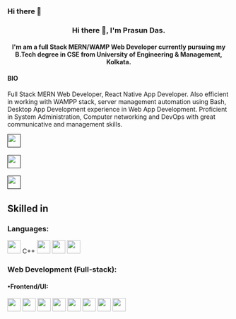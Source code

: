 ### Hi there 👋 

<h3 align="center"> Hi there 👋, I'm Prasun Das. </h3>

<h4 align="center"> I'm am a full Stack MERN/WAMP Web Developer currently pursuing my B.Tech degree in CSE from University of Engineering & Management, Kolkata. </h4>

#### BIO

Full Stack MERN Web Developer, React Native App Developer. Also efficient in working with WAMPP stack, server management automation using Bash, Desktop App Development experience in Web App Development. Proficient in System Administration, Computer networking and DevOps with great communicative and management skills.


<a href=""><img height="30" src="https://raw.githubusercontent.com/soumyadip007/soumyadip007/master/img/social/l.png"></a>&nbsp;&nbsp;

<a href=""><img height="30" src="https://raw.githubusercontent.com/soumyadip007/soumyadip007/master/img/social/mm.png"></a>&nbsp;&nbsp;

<a href=""><img height="30" src="https://raw.githubusercontent.com/soumyadip007/soumyadip007/master/img/social/t.jpg"></a>&nbsp;&nbsp;
</p>

##  Skilled in 

### Languages:
<code><img src="https://raw.githubusercontent.com/soumyadip007/soumyadip007/master/img/pl/c.png" height="30"></code>
C++
<code><img src="https://raw.githubusercontent.com/soumyadip007/soumyadip007/master/img/pl/js.png" height="30"></code>
<code><img src="https://raw.githubusercontent.com/soumyadip007/soumyadip007/master/img/pl/ts.png" height="30"></code>
<code><img src="https://raw.githubusercontent.com/soumyadip007/soumyadip007/master/img/pl/python.png" height="30"></code>

### Web Development (Full-stack):

#### •Frontend/UI:
<code><img src="https://raw.githubusercontent.com/soumyadip007/soumyadip007/master/img/web/ui/html.png" height="30"></code>
<code><img src="https://raw.githubusercontent.com/soumyadip007/soumyadip007/master/img/web/ui/css.png" height="30"></code>
<code><img src="https://raw.githubusercontent.com/soumyadip007/soumyadip007/master/img/web/ui/bt.jpg" height="30"></code>
<code><img src="https://raw.githubusercontent.com/soumyadip007/soumyadip007/master/img/web/ui/thymeleaf.png" height="30"></code>
<code><img src="https://raw.githubusercontent.com/soumyadip007/soumyadip007/master/img/web/ui/angular.jpg" height="30"></code>
<code><img src="https://raw.githubusercontent.com/soumyadip007/soumyadip007/master/img/web/ui/jq.jpg" height="30"></code>
<code><img src="https://raw.githubusercontent.com/soumyadip007/soumyadip007/master/img/web/ui/redux.png" height="30"></code>
<code><img src="https://raw.githubusercontent.com/soumyadip007/soumyadip007/master/img/web/ui/ajax.png" height="30"></code>
